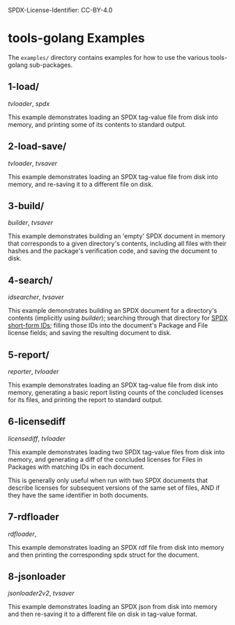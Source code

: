 SPDX-License-Identifier: CC-BY-4.0

# tools-golang Examples

The `examples/` directory contains examples for how to use the various
tools-golang sub-packages.

## 1-load/

*tvloader*, *spdx*

This example demonstrates loading an SPDX tag-value file from disk into memory,
and printing some of its contents to standard output.

## 2-load-save/

*tvloader*, *tvsaver*

This example demonstrates loading an SPDX tag-value file from disk into memory,
and re-saving it to a different file on disk.

## 3-build/

*builder*, *tvsaver*

This example demonstrates building an 'empty' SPDX document in memory that
corresponds to a given directory's contents, including all files with their
hashes and the package's verification code, and saving the document to disk.

## 4-search/

*idsearcher*, *tvsaver*

This example demonstrates building an SPDX document for a directory's contents
(implicitly using *builder*); searching through that directory for [SPDX
short-form IDs](https://spdx.org/ids/); filling those IDs into the document's
Package and File license fields; and saving the resulting document to disk.

## 5-report/

*reporter*, *tvloader*

This example demonstrates loading an SPDX tag-value file from disk into memory,
generating a basic report listing counts of the concluded licenses for its
files, and printing the report to standard output.

## 6-licensediff

*licensediff*, *tvloader*

This example demonstrates loading two SPDX tag-value files from disk into
memory, and generating a diff of the concluded licenses for Files in Packages
with matching IDs in each document.

This is generally only useful when run with two SPDX documents that describe
licenses for subsequent versions of the same set of files, AND if they have
the same identifier in both documents.


## 7-rdfloader

*rdfloader*, 

This example demonstrates loading an SPDX rdf file from disk into memory 
and then printing the corresponding spdx struct for the document.

## 8-jsonloader

*jsonloader2v2*, *tvsaver*

This example demonstrates loading an SPDX json from disk into memory
and then re-saving it to a different file on disk in tag-value format.